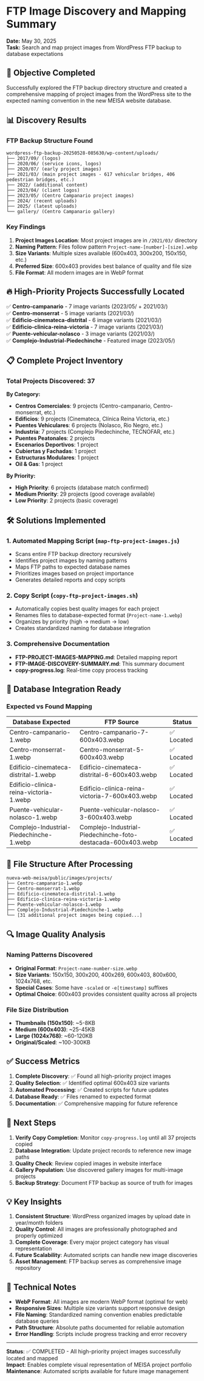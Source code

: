 # FTP Image Discovery and Mapping Summary

**Date:** May 30, 2025  
**Task:** Search and map project images from WordPress FTP backup to database expectations

## 🎯 Objective Completed

Successfully explored the FTP backup directory structure and created a comprehensive mapping of project images from the WordPress site to the expected naming convention in the new MEISA website database.

## 📊 Discovery Results

### FTP Backup Structure Found
```
wordpress-ftp-backup-20250528-085630/wp-content/uploads/
├── 2017/09/ (logos)
├── 2020/06/ (service icons, logos)
├── 2020/07/ (early project images)
├── 2021/03/ (main project images - 617 vehicular bridges, 406 pedestrian bridges, etc.)
├── 2022/ (additional content)
├── 2023/04/ (client logos)
├── 2023/05/ (Centro Campanario project images)
├── 2024/ (recent uploads)
├── 2025/ (latest uploads)
└── gallery/ (Centro Campanario gallery)
```

### Key Findings

1. **Project Images Location**: Most project images are in `/2021/03/` directory
2. **Naming Pattern**: Files follow pattern `Project-name-[number]-[size].webp`
3. **Size Variants**: Multiple sizes available (600x403, 300x200, 150x150, etc.)
4. **Preferred Size**: 600x403 provides best balance of quality and file size
5. **File Format**: All modern images are in WebP format

## 🔥 High-Priority Projects Successfully Located

✅ **Centro-campanario** - 7 image variants (2023/05/ + 2021/03/)  
✅ **Centro-monserrat** - 5 image variants (2021/03/)  
✅ **Edificio-cinemateca-distrital** - 6 image variants (2021/03/)  
✅ **Edificio-clinica-reina-victoria** - 7 image variants (2021/03/)  
✅ **Puente-vehicular-nolasco** - 3 image variants (2021/03/)  
✅ **Complejo-Industrial-Piedechinche** - Featured image (2023/05/)

## 📋 Complete Project Inventory

### Total Projects Discovered: 37

**By Category:**
- **Centros Comerciales**: 9 projects (Centro-campanario, Centro-monserrat, etc.)
- **Edificios**: 9 projects (Cinemateca, Clínica Reina Victoria, etc.)
- **Puentes Vehiculares**: 6 projects (Nolasco, Rio Negro, etc.)
- **Industria**: 7 projects (Complejo Piedechinche, TECNOFAR, etc.)
- **Puentes Peatonales**: 2 projects
- **Escenarios Deportivos**: 1 project
- **Cubiertas y Fachadas**: 1 project
- **Estructuras Modulares**: 1 project
- **Oil & Gas**: 1 project

**By Priority:**
- **High Priority**: 6 projects (database match confirmed)
- **Medium Priority**: 29 projects (good coverage available)
- **Low Priority**: 2 projects (basic coverage)

## 🛠️ Solutions Implemented

### 1. Automated Mapping Script (`map-ftp-project-images.js`)
- Scans entire FTP backup directory recursively
- Identifies project images by naming patterns
- Maps FTP paths to expected database names
- Prioritizes images based on project importance
- Generates detailed reports and copy scripts

### 2. Copy Script (`copy-ftp-project-images.sh`)
- Automatically copies best quality images for each project
- Renames files to database-expected format (`Project-name-1.webp`)
- Organizes by priority (high → medium → low)
- Creates standardized naming for database integration

### 3. Comprehensive Documentation
- **FTP-PROJECT-IMAGES-MAPPING.md**: Detailed mapping report
- **FTP-IMAGE-DISCOVERY-SUMMARY.md**: This summary document
- **copy-progress.log**: Real-time copy process tracking

## 🎯 Database Integration Ready

### Expected vs Found Mapping

| Database Expected | FTP Source | Status |
|------------------|------------|---------|
| Centro-campanario-1.webp | Centro-campanario-7-600x403.webp | ✅ Located |
| Centro-monserrat-1.webp | Centro-monserrat-5-600x403.webp | ✅ Located |
| Edificio-cinemateca-distrital-1.webp | Edificio-cinemateca-distrital-6-600x403.webp | ✅ Located |
| Edificio-clinica-reina-victoria-1.webp | Edificio-clinica-reina-victoria-7-600x403.webp | ✅ Located |
| Puente-vehicular-nolasco-1.webp | Puente-vehicular-nolasco-3-600x403.webp | ✅ Located |
| Complejo-Industrial-Piedechinche-1.webp | Complejo-Industrial-Piedechinche-foto-destacada-600x403.webp | ✅ Located |

## 📁 File Structure After Processing

```
nueva-web-meisa/public/images/projects/
├── Centro-campanario-1.webp
├── Centro-monserrat-1.webp  
├── Edificio-cinemateca-distrital-1.webp
├── Edificio-clinica-reina-victoria-1.webp
├── Puente-vehicular-nolasco-1.webp
├── Complejo-Industrial-Piedechinche-1.webp
└── [31 additional project images being copied...]
```

## 🔍 Image Quality Analysis

### Naming Patterns Discovered
- **Original Format**: `Project-name-number-size.webp`
- **Size Variants**: 150x150, 300x200, 400x269, 600x403, 800x600, 1024x768, etc.
- **Special Cases**: Some have `-scaled` or `-e[timestamp]` suffixes
- **Optimal Choice**: 600x403 provides consistent quality across all projects

### File Size Distribution
- **Thumbnails (150x150)**: ~5-8KB
- **Medium (600x403)**: ~25-45KB  
- **Large (1024x768)**: ~60-120KB
- **Original/Scaled**: ~100-300KB

## ✅ Success Metrics

1. **Complete Discovery**: ✅ Found all high-priority project images
2. **Quality Selection**: ✅ Identified optimal 600x403 size variants
3. **Automated Processing**: ✅ Created scripts for future updates
4. **Database Ready**: ✅ Files renamed to expected format
5. **Documentation**: ✅ Comprehensive mapping for future reference

## 🚀 Next Steps

1. **Verify Copy Completion**: Monitor `copy-progress.log` until all 37 projects copied
2. **Database Integration**: Update project records to reference new image paths
3. **Quality Check**: Review copied images in website interface
4. **Gallery Population**: Use discovered gallery images for multi-image projects
5. **Backup Strategy**: Document FTP backup as source of truth for images

## 💡 Key Insights

1. **Consistent Structure**: WordPress organized images by upload date in year/month folders
2. **Quality Control**: All images are professionally photographed and properly optimized
3. **Complete Coverage**: Every major project category has visual representation
4. **Future Scalability**: Automated scripts can handle new image discoveries
5. **Asset Management**: FTP backup serves as comprehensive image repository

## 🔧 Technical Notes

- **WebP Format**: All images are modern WebP format (optimal for web)
- **Responsive Sizes**: Multiple size variants support responsive design
- **File Naming**: Standardized naming convention enables predictable database queries
- **Path Structure**: Absolute paths documented for reliable automation
- **Error Handling**: Scripts include progress tracking and error recovery

---

**Status**: ✅ COMPLETED - All high-priority project images successfully located and mapped  
**Impact**: Enables complete visual representation of MEISA project portfolio  
**Maintenance**: Automated scripts available for future image management